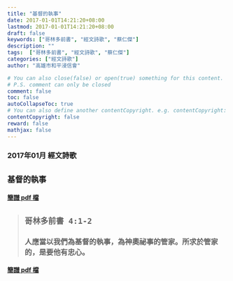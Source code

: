 ```yaml
---
title: "基督的執事"
date: 2017-01-01T14:21:20+08:00
lastmod: 2017-01-01T14:21:20+08:00
draft: false
keywords: ["哥林多前書", "經文詩歌", "蔡仁傑"]
description: ""
tags:  ["哥林多前書", "經文詩歌", "蔡仁傑"]
categories: ["經文詩歌"]
author: "高雄市和平浸信會"

# You can also close(false) or open(true) something for this content.
# P.S. comment can only be closed
comment: false
toc: false
autoCollapseToc: true
# You can also define another contentCopyright. e.g. contentCopyright: "This is another copyright."
contentCopyright: false
reward: false
mathjax: false
---
```


### 2017年01月 經文詩歌

## `基督的執事`

#### [簡譜 pdf 檔](/pdf-h/h201701.pdf "基督的執事")

> ## `哥林多前書 4:1-2`
> 
> ### 人應當以我們為基督的執事，為神奧祕事的管家。所求於管家的，是要他有忠心。

#### [簡譜 pdf 檔](/pdf-h/h201701.pdf "基督的執事")